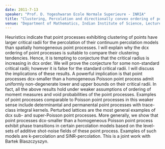 ```yaml
---
date: 2011-7-13
speaker: "Prof. D. Yogeshwaran Ecole Normale Superieure - INRIA"
title: "Clustering, Percolation and directionally convex ordering of point processes"
venue: "Department of Mathematics, Indian Institute of Science, Lecture Hall I"
---
```

Heuristics indicate that point processes exhibiting clustering of points
have larger critical radii for the percolation of their continuum
percolation models than spatially homogeneous point processes. I will
explain why the dcx ordering of point processes is suitable to compare
their clustering tendencies. Hence, it is tempting to conjecture that
the critical radius is increasing in dcx order. We will prove the
conjecture for some non-standard critical radii; however it is false
for the standard critical radii. I will discuss the implications of
these results. A powerful implication is that point processes dcx-smaller
than a homogeneous Poisson point process admit uniformly non-degenerate
lower and upper bounds on their critical radii. In fact, all the above
results hold under weaker assumptions of ordering of moment measures and
void probabilities of the point processes. Examples of point processes
comparable to Poisson point processes in this weaker sense include
determinantal and permanental point processes with trace-class integral
kernels. Perturbed lattices are the most general examples of dcx sub- and
super-Poisson point processes. More generally, we show that point
processes dcx-smaller than a homogeneous Poisson point process exhibit
phase transitions in certain percolation models based on the level-sets
of additive shot-noise fields of these point process. Examples of such
models are k-percolation and SINR-percolation. This is a joint work with
Bartek Blaszczyszyn.
